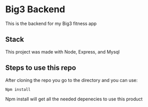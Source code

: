# Big3 Backend
This is the backend for my Big3 fitness app
## Stack
This project was made with Node, Express, and Mysql

## Steps to use this repo

After cloning the repo you go to the directory and you can use:

```bash
Npm install
```
Npm install will get all the needed depenecies to use this product
